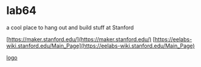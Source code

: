 # lab64
a cool place to hang out and build stuff at Stanford

[https://maker.stanford.edu/](https://maker.stanford.edu/)
[https://eelabs-wiki.stanford.edu/Main_Page](https://eelabs-wiki.stanford.edu/Main_Page)

[logo](https://github.com/maholli/lab64/blob/master/media/Lab64Logo-White.png "lab64")
